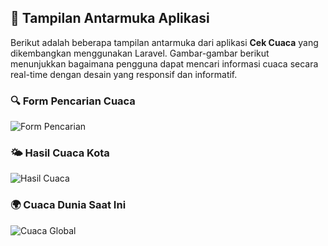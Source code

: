 ## 📸 Tampilan Antarmuka Aplikasi

Berikut adalah beberapa tampilan antarmuka dari aplikasi **Cek Cuaca** yang dikembangkan menggunakan Laravel. Gambar-gambar berikut menunjukkan bagaimana pengguna dapat mencari informasi cuaca secara real-time dengan desain yang responsif dan informatif.

### 🔍 Form Pencarian Cuaca

![Form Pencarian](public/images/1.png)

### 🌤️ Hasil Cuaca Kota

![Hasil Cuaca](public/images/2.png)

### 🌍 Cuaca Dunia Saat Ini

![Cuaca Global](public/images/3.png)

